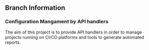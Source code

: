 ## Branch Information 
### Configuration Mangament by API handlers
The aim of this project is to provide API handlers in order to manage projects running on CI/CD platforms and tools to generate automated reports.

